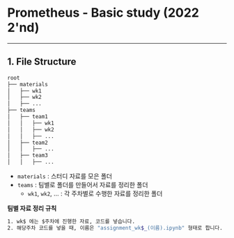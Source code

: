 # Prometheus - Basic study (2022 2'nd)
---
## 1. File Structure
```bash
root
├── materials
│   ├── wk1
│   ├── wk2
│   ├── ...
├── teams
│   ├── team1
│   │   ├── wk1
│   │   ├── wk2
│   │   ├── ...
│   ├── team2
│   │   ├── ...
│   ├── team3
│   │   ├── ...
```
- ```materials``` : 스터디 자료를 모은 폴더
- ```teams``` : 팀별로 폴더를 만들어서 자료를 정리한 폴더
    - ```wk1```, ```wk2```, ... : 각 주차별로 수행한 자료를 정리한 폴더

**팀별 자료 정리 규칙**
```bash
1. wk$ 에는 $주차에 진행한 자료, 코드를 넣습니다.
2. 해당주차 코드를 넣을 때, 이름은 "assignment_wk$_(이름).ipynb" 형태로 합니다.
```